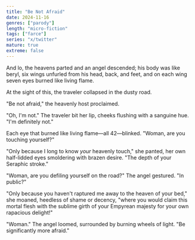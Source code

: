 ```yaml
---
title: "Be Not Afraid"
date: 2024-11-16
genres: ["parody"]
length: "micro-fiction"
tags: ["farce"]
series: "x/twitter"
mature: true
extreme: false
---
```

And lo, the heavens parted and an angel descended; his body was like beryl, six wings unfurled from his head, back, and feet, and on each wing seven eyes burned like living flame.

At the sight of this, the traveler collapsed in the dusty road.

"Be not afraid," the heavenly host proclaimed. 

"Oh, I'm not."  The traveler bit her lip, cheeks flushing with a sanguine hue. "I'm definitely not."

Each eye that burned like living flame—all 42—blinked. "Woman, are you touching yourself?"

"Only because I long to know *your* heavenly touch," she panted, her own half-lidded eyes smoldering with brazen desire. "The depth of your Seraphic stroke."

"Woman, are you defiling yourself on the road?" The angel gestured. "In public?"

"Only because you haven't raptured me away to the heaven of your bed," she moaned, heedless of shame or decency, "where you would claim this mortal flesh with the sublime girth of your Empyrean majesty for your own rapacious delight!"

"Woman." The angel loomed, surrounded by burning wheels of light. "Be significantly more afraid."
